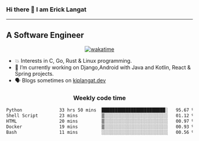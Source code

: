 ### Hi there 👋 I am Erick Langat
---
## A Software Engineer

<div align="center">
  
[![wakatime](https://wakatime.com/badge/user/55eadf42-c1c5-4930-b153-72952ac5ca5c.svg)](https://wakatime.com/@55eadf42-c1c5-4930-b153-72952ac5ca5c)

</div>

<!--
**elkiplangat/elkiplangat** is a ✨ _special_ ✨ repository because its `README.md` (this file) appears on your GitHub profile.

Here are some ideas to get you started:

- 🔭 I’m currently working on ...
- 🌱 I’m currently learning ...
- 👯 I’m looking to collaborate on ...
- 🤔 I’m looking for help with ...
- 💬 Ask me about ...
- 📫 How to reach me: ...
- 😄 Pronouns: ...
- ⚡ Fun fact: ...
-->
- 💥 Interests in C, Go, Rust & Linux programming. 
- 🔭 I’m currently working on Django,Android with Java and Kotlin, React & Spring projects.
-  🗣️ Blogs sometimes on [kiplangat.dev](https://kiplangat.dev)

<div align="center">
  <h3> Weekly code time </h3>

<!--START_SECTION:waka-->

```txt
Python              33 hrs 50 mins  ████████████████████████░   95.67 %
Shell Script        23 mins         ▒░░░░░░░░░░░░░░░░░░░░░░░░   01.12 %
HTML                20 mins         ▒░░░░░░░░░░░░░░░░░░░░░░░░   00.97 %
Docker              19 mins         ▒░░░░░░░░░░░░░░░░░░░░░░░░   00.93 %
Bash                11 mins         ░░░░░░░░░░░░░░░░░░░░░░░░░   00.56 %
```

<!--END_SECTION:waka-->

</div>
